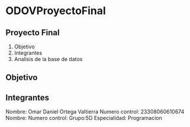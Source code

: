# ODOVProyectoFinal
## Proyecto Final 
  1.  Objetivo
  2.  Integrantes
  3.  Analisis de la base de datos
   
## Objetivo 


## Integrantes
Nombre: Omar Daniel Ortega Valtierra
Numero control: 23308060610674 
Nombre:
Numero control:
Grupo:5D
Especialidad: Programacion 


